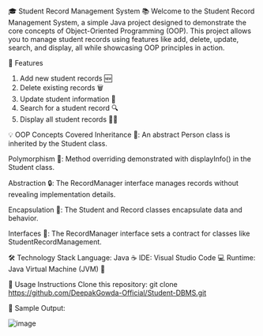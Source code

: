 🎓 Student Record Management System 📚
Welcome to the Student Record Management System, a simple Java project designed to demonstrate the core concepts of Object-Oriented Programming (OOP). This project allows you to manage student records using features like add, delete, update, search, and display, all while showcasing OOP principles in action.

🚀 Features
 1. Add new student records 🆕
 2. Delete existing records 🗑️
 3. Update student information 📝
 4. Search for a student record 🔍
 5. Display all student records 🧑‍🎓

💡 OOP Concepts Covered
Inheritance 📜: An abstract Person class is inherited by the Student class.

Polymorphism 🔄: Method overriding demonstrated with displayInfo() in the Student class.

Abstraction 🔒: The RecordManager interface manages records without revealing implementation details.

Encapsulation 🔐: The Student and Record classes encapsulate data and behavior.

Interfaces 🤝: The RecordManager interface sets a contract for classes like StudentRecordManagement.

🛠️ Technology Stack
Language: Java ☕
IDE: Visual Studio Code 💻
Runtime: Java Virtual Machine (JVM) 🚀

📝 Usage Instructions
Clone this repository:
  git clone https://github.com/DeepakGowda-Official/Student-DBMS.git

📝 Sample Output:

  ![image](https://github.com/user-attachments/assets/8ac3a4a5-29f6-453e-bb6e-02f13dff569d)
